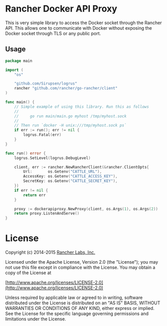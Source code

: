 # Rancher Docker API Proxy

This is very simple library to access the Docker socket through the Rancher API.
This allows one to communicate with Docker without exposing the Docker socket through
TLS or any public port.


## Usage

```go
package main

import (
	"os"

	"github.com/Sirupsen/logrus"
	rancher "github.com/rancher/go-rancher/client"
)

func main() {
	// Simple example of using this library. Run this as follows
	//
	//     go run main/main.go myhost /tmp/myhost.sock
	//
	// Then run `docker -H unix:///tmp/myhost.sock ps`
	if err := run(); err != nil {
		logrus.Fatal(err)
	}
}

func run() error {
	logrus.SetLevel(logrus.DebugLevel)

	client, err := rancher.NewRancherClient(&rancher.ClientOpts{
		Url:       os.Getenv("CATTLE_URL"),
		AccessKey: os.Getenv("CATTLE_ACCESS_KEY"),
		SecretKey: os.Getenv("CATTLE_SECRET_KEY"),
	})
	if err != nil {
		return err
	}

	proxy := dockerapiproxy.NewProxy(client, os.Args(1), os.Args(2))
	return proxy.ListenAndServe()
}
```

# License
Copyright (c) 2014-2015 [Rancher Labs, Inc.](http://rancher.com)

Licensed under the Apache License, Version 2.0 (the "License");
you may not use this file except in compliance with the License.
You may obtain a copy of the License at

[http://www.apache.org/licenses/LICENSE-2.0](http://www.apache.org/licenses/LICENSE-2.0)

Unless required by applicable law or agreed to in writing, software
distributed under the License is distributed on an "AS IS" BASIS,
WITHOUT WARRANTIES OR CONDITIONS OF ANY KIND, either express or implied.
See the License for the specific language governing permissions and
limitations under the License.
